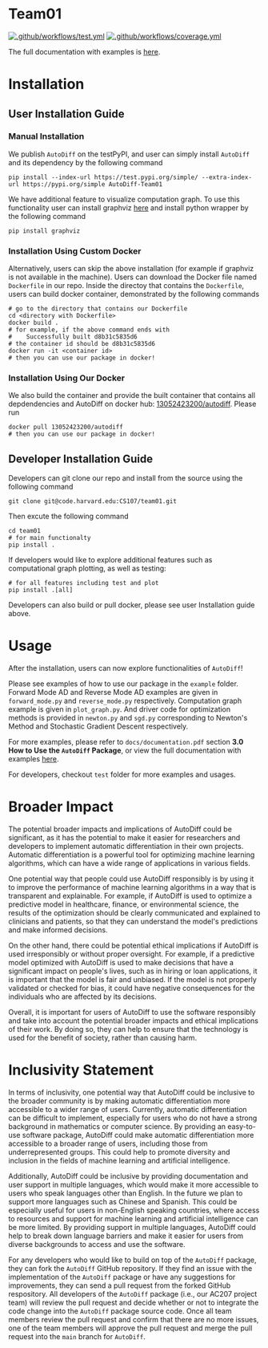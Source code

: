 # Team01

[![.github/workflows/test.yml](https://code.harvard.edu/CS107/team01/actions/workflows/test.yml/badge.svg)](https://code.harvard.edu/CS107/team01/actions/workflows/test.yml)
[![.github/workflows/coverage.yml](https://code.harvard.edu/CS107/team01/actions/workflows/coverage.yml/badge.svg)](https://code.harvard.edu/CS107/team01/actions/workflows/coverage.yml)

The full documentation with examples is [here](https://code.harvard.edu/pages/CS107/team01/).

# Installation
## User Installation Guide
### Manual Installation
We publish `AutoDiff` on the testPyPI, and user can simply install `AutoDiff` and its dependency by the following command

```shell
pip install --index-url https://test.pypi.org/simple/ --extra-index-url https://pypi.org/simple AutoDiff-Team01
```

We have additional feature to visualize computation graph. To use this functionality user can install graphviz [here](https://graphviz.org/download/) and install python wrapper by the following command 
```
pip install graphviz
```
### Installation Using Custom Docker
Alternatively, users can skip the above installation (for example if graphviz is not available in the machine). Users can download the Docker file named `Dockerfile` in our repo. Inside the directoy that contains the `Dockerfile`, users can build docker container, demonstrated by the following commands

```shell
# go to the directory that contains our Dockerfile
cd <directory with Dockerfile>
docker build .
# for example, if the above command ends with
#    Successfully built d8b31c5835d6  
# the container id should be d8b31c5835d6
docker run -it <container id>
# then you can use our package in docker!
```

### Installation Using Our Docker
We also build the container and provide the built container that contains all depdendencies and AutoDiff on docker hub: [13052423200/autodiff](https://hub.docker.com/repository/docker/13052423200/autodiff). Please run 
```shell
docker pull 13052423200/autodiff
# then you can use our package in docker!
```

## Developer Installation Guide

Developers can git clone our repo and install from the source using the following command
```shell
git clone git@code.harvard.edu:CS107/team01.git
```

Then excute the following command
```shell
cd team01
# for main functionalty
pip install .
```
If developers would like to  explore additional features such as computational graph plotting, as well as testing:

```shell
# for all features including test and plot
pip install .[all]
```

Developers can also build or pull docker, please see user Installation guide above.

# Usage
After the installation, users can now explore functionalities of `AutoDiff`!

Please see examples of how to use our package in the `example` folder. Forward Mode AD and Reverse Mode AD examples are given in `forward_mode.py` and `reverse_mode.py` respectively. Computation graph example is given in `plot_graph.py`. And driver code for optimization methods is provided in `newton.py` and `sgd.py` corresponding to Newton's Method and Stochastic Gradient Descent respectively.

For more examples, please refer to `docs/documentation.pdf` section **3.0 How to Use the `AutoDiff` Package**, or view the full documentation with examples [here](https://code.harvard.edu/pages/CS107/team01/).

For developers, checkout `test` folder for more examples and usages.

# Broader Impact 
The potential broader impacts and implications of AutoDiff could be significant, as it has the potential to make it easier for researchers and developers to implement automatic differentiation in their own projects. Automatic differentiation is a powerful tool for optimizing machine learning algorithms, which can have a wide range of applications in various fields. 

One potential way that people could use AutoDiff responsibly is by using it to improve the performance of machine learning algorithms in a way that is transparent and explainable. For example, if AutoDiff is used to optimize a predictive model in healthcare, finance, or environmental science, the results of the optimization should be clearly communicated and explained to clinicians and patients, so that they can understand the model's predictions and make informed decisions.

On the other hand, there could be potential ethical implications if AutoDiff is used irresponsibly or without proper oversight. For example, if a predictive model optimized with AutoDiff is used to make decisions that have a significant impact on people's lives, such as in hiring or loan applications, it is important that the model is fair and unbiased. If the model is not properly validated or checked for bias, it could have negative consequences for the individuals who are affected by its decisions.

Overall, it is important for users of AutoDiff to use the software responsibly and take into account the potential broader impacts and ethical implications of their work. By doing so, they can help to ensure that the technology is used for the benefit of society, rather than causing harm.


# Inclusivity Statement

In terms of inclusivity, one potential way that AutoDiff could be inclusive to the broader community is by making automatic differentiation more accessible to a wider range of users. Currently, automatic differentiation can be difficult to implement, especially for users who do not have a strong background in mathematics or computer science. By providing an easy-to-use software package, AutoDiff could make automatic differentiation more accessible to a broader range of users, including those from underrepresented groups. This could help to promote diversity and inclusion in the fields of machine learning and artificial intelligence.

Additionally, AutoDiff could be inclusive by providing documentation and user support in multiple languages, which would make it more accessible to users who speak languages other than English. In the future we plan to support more languages such as Chinese and Spanish. This could be especially useful for users in non-English speaking countries, where access to resources and support for machine learning and artificial intelligence can be more limited. By providing support in multiple languages, AutoDiff could help to break down language barriers and make it easier for users from diverse backgrounds to access and use the software.

For any developers who would like to build on top of the `AutoDiff` package, they can fork the `AutoDiff` GitHub repository. If they find an issue with the implementation of the `AutoDiff` package or have any suggestions for improvements, they can send a pull request from the forked GitHub respository. All developers of the `AutoDiff` package (i.e., our AC207 project team) will review the pull request and decide whether or not to integrate the code change into the `AutoDiff` package source code. Once all team members review the pull request and confirm that there are no more issues, one of the team members will approve the pull request and merge the pull request into the `main` branch for `AutoDiff`.
